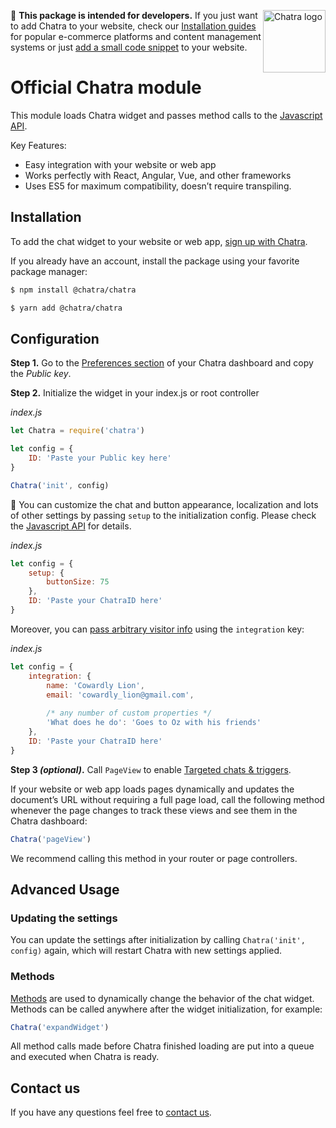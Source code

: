 <img width="100" height="100" align="right"
     alt="Chatra logo" src="https://app.chatra.io/static/win-tile.png" />
     
:triangular_flag_on_post: **This package is intended for developers.** If you just want to add Chatra to your website, check our [Installation guides](https://chatra.com/help/cms/?utm_source=npm&utm_medium=readme&utm_campaign=npm) for popular e-commerce platforms and content management systems or just [add a small code snippet](https://chatra.com/help/?utm_source=npm&utm_medium=readme&utm_campaign=npm#install) to your website.

# Official Chatra module

This module loads Chatra widget and passes method calls to the [Javascript API](https://chatra.com/help/api/?utm_source=npm&utm_medium=readme&utm_campaign=npm#methods).

Key Features:

- Easy integration with your website or web app
- Works perfectly with React, Angular, Vue, and other frameworks
- Uses ES5 for maximum compatibility, doesn’t require transpiling.


## Installation

To add the chat widget to your website or web app, [sign up with Chatra](https://app.chatra.io/?utm_source=npm&utm_medium=readme&utm_campaign=npm&enroll=).

If you already have an account, install the package using your favorite package manager:

```bash
$ npm install @chatra/chatra
```

```bash
$ yarn add @chatra/chatra
```

## Configuration

**Step 1.** Go to the [Preferences section](https://app.chatra.io/settings/preferences?utm_source=npm&utm_medium=readme&utm_campaign=npm#apiKeys) of your Chatra dashboard and copy the _Public key_.

**Step 2.** Initialize the widget in your index.js or root controller

_index.js_
```js
let Chatra = require('chatra')

let config = {
    ID: 'Paste your Public key here'
}

Chatra('init', config)
```

:triangular_flag_on_post: You can customize the chat and button appearance, localization and lots of other settings by passing `setup` to the initialization config. Please check the [Javascript API](https://chatra.com/help/api/?utm_source=npm&utm_medium=readme&utm_campaign=npm#api-reference) for details.

_index.js_
```js
let config = {
    setup: {
        buttonSize: 75
    },
    ID: 'Paste your ChatraID here'
}
```

Moreover, you can [pass arbitrary visitor info](https://chatra.com/help/api/#passing-arbitrary-info) using the `integration` key:

_index.js_
```js
let config = {
    integration: {
        name: 'Cowardly Lion',
        email: 'cowardly_lion@gmail.com',
        
        /* any number of custom properties */
        'What does he do': 'Goes to Oz with his friends'
    },
    ID: 'Paste your ChatraID here'
}
```

**Step 3 _(optional)_.** Call `PageView` to enable [Targeted chats & triggers](https://app.chatra.io/settings/actions/?utm_source=npm&utm_medium=readme&utm_campaign=npm).

If your website or web app loads pages dynamically and updates the document’s URL without requiring a full page load, call the following method whenever the page changes to track these views and see them in the Chatra dashboard:

```js
Chatra('pageView')
```

We recommend calling this method in your router or page controllers.

## Advanced Usage

### Updating the settings

You can update the settings after initialization by calling `Chatra('init', config)` again, which will restart Chatra with new settings applied.

### Methods

[Methods](https://chatra.com/help/api/?utm_source=npm&utm_medium=readme&utm_campaign=npm#methods) are used to dynamically change the behavior of the chat widget. Methods can be called anywhere after the widget initialization, for example:

```js
Chatra('expandWidget')
```

All method calls made before Chatra finished loading are put into a queue and executed when Chatra is ready.

## Contact us

If you have any questions feel free to [contact us](https://chatra.com/contact-us/).
